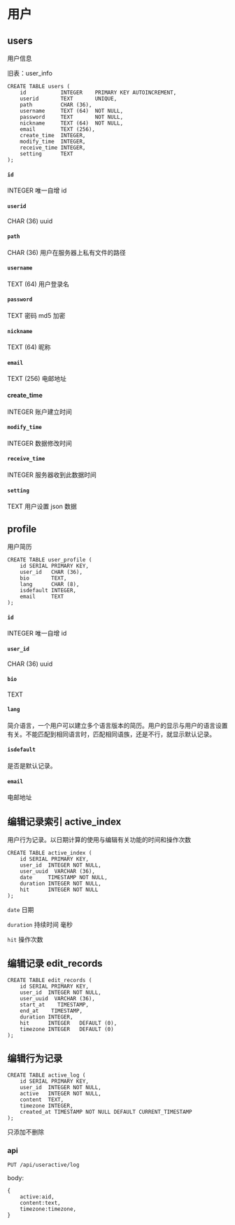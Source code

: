 # 用户

## users

用户信息

旧表：user_info

```
CREATE TABLE users (
    id           INTEGER    PRIMARY KEY AUTOINCREMENT,
    userid       TEXT       UNIQUE,
    path         CHAR (36),
    username     TEXT (64)  NOT NULL,
    password     TEXT       NOT NULL,
    nickname     TEXT (64)  NOT NULL,
    email        TEXT (256),
    create_time  INTEGER,
    modify_time  INTEGER,
    receive_time INTEGER,
    setting      TEXT
);
```

#### `id`

INTEGER 唯一自增 id

#### `userid`

CHAR (36) uuid

#### `path`

CHAR (36) 用户在服务器上私有文件的路径

#### `username`

TEXT (64) 用户登录名

#### `password`

TEXT 密码 md5 加密

#### `nickname`

TEXT (64) 昵称

#### `email`

TEXT (256) 电邮地址

#### create_time

INTEGER 账户建立时间

#### `modify_time`

INTEGER 数据修改时间

#### `receive_time`

INTEGER 服务器收到此数据时间

#### `setting`

TEXT 用户设置 json 数据

## profile

用户简历

```
CREATE TABLE user_profile (
    id SERIAL PRIMARY KEY,
    user_id   CHAR (36),
    bio       TEXT,
    lang      CHAR (8),
    isdefault INTEGER,
    email     TEXT
);
```

#### `id`

INTEGER 唯一自增 id

#### `user_id`

CHAR (36) uuid

#### `bio`

TEXT

#### `lang`

简介语言，一个用户可以建立多个语言版本的简历。用户的显示与用户的语言设置有关。不能匹配到相同语言时，匹配相同语族，还是不行，就显示默认记录。

#### `isdefault`

是否是默认记录。

#### `email`

电邮地址

## 编辑记录索引 active_index

用户行为记录。以日期计算的使用与编辑有关功能的时间和操作次数

```table
CREATE TABLE active_index (
    id SERIAL PRIMARY KEY,
    user_id  INTEGER NOT NULL,
    user_uuid  VARCHAR (36),
    date     TIMESTAMP NOT NULL,
    duration INTEGER NOT NULL,
    hit      INTEGER NOT NULL
);
```

`date` 日期

`duration` 持续时间 毫秒

`hit` 操作次数

## 编辑记录 edit_records

```table
CREATE TABLE edit_records (
    id SERIAL PRIMARY KEY,
    user_id  INTEGER NOT NULL,
    user_uuid  VARCHAR (36),
    start_at    TIMESTAMP,
    end_at    TIMESTAMP,
    duration INTEGER,
    hit      INTEGER   DEFAULT (0),
    timezone INTEGER   DEFAULT (0)
);
```

## 编辑行为记录

```table
CREATE TABLE active_log (
    id SERIAL PRIMARY KEY,
    user_id  INTEGER NOT NULL,
    active   INTEGER NOT NULL,
    content  TEXT,
    timezone INTEGER,
    created_at TIMESTAMP NOT NULL DEFAULT CURRENT_TIMESTAMP
);
```

只添加不删除

### api

`PUT /api/useractive/log`

body:

```
{
    active:aid,
    content:text,
    timezone:timezone,
}
```
